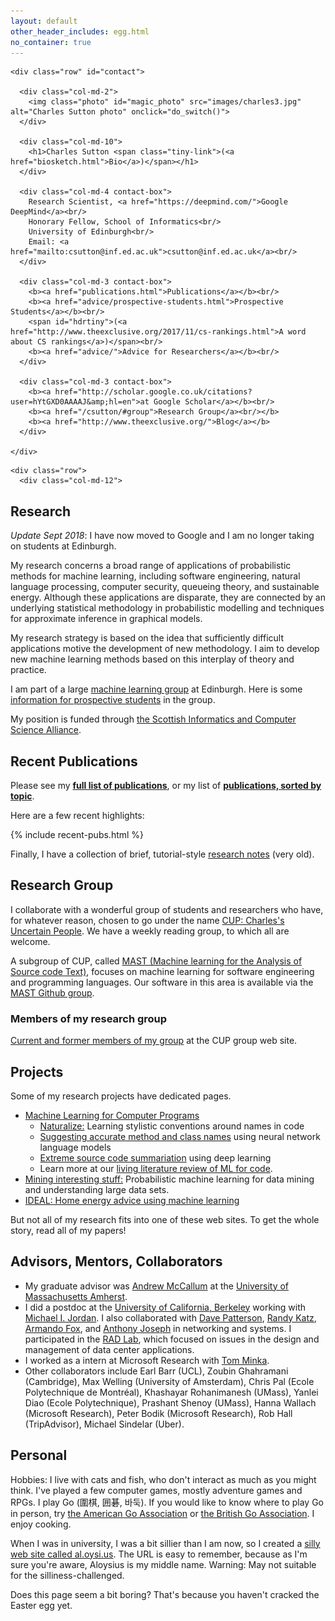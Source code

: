 ```yaml
---
layout: default
other_header_includes: egg.html
no_container: true
---
```

<div class="color-header">

  <div class="container page-header">

    <div class="row" id="contact">

      <div class="col-md-2">
        <img class="photo" id="magic_photo" src="images/charles3.jpg" alt="Charles Sutton photo" onclick="do_switch()">
      </div>

      <div class="col-md-10">
        <h1>Charles Sutton <span class="tiny-link">(<a href="biosketch.html">Bio</a>)</span></h1>      
      </div>

      <div class="col-md-4 contact-box">
        Research Scientist, <a href="https://deepmind.com/">Google DeepMind</a><br/>
        Honorary Fellow, School of Informatics<br/>
        University of Edinburgh<br/>
        Email: <a href="mailto:csutton@inf.ed.ac.uk">csutton@inf.ed.ac.uk</a><br/>
      </div>

      <div class="col-md-3 contact-box">
        <b><a href="publications.html">Publications</a></b><br/>
        <b><a href="advice/prospective-students.html">Prospective Students</a></b><br/>
        <span id="hdrtiny">(<a href="http://www.theexclusive.org/2017/11/cs-rankings.html">A word about CS rankings</a>)</span><br/>
        <b><a href="advice/">Advice for Researchers</a></b><br/>
      </div>

      <div class="col-md-3 contact-box">
        <b><a href="http://scholar.google.co.uk/citations?user=hYtGXD0AAAAJ&amp;hl=en">at Google Scholar</a></b><br/>
        <b><a href="/csutton/#group">Research Group</a><br/></b>
        <b><a href="http://www.theexclusive.org/">Blog</a></b>
      </div>

    </div>
  </div>

<div class="container">

    <div class="row">
      <div class="col-md-12">

<h2>Research</h2>

<p>
<i>Update Sept 2018</i>: I have now moved to Google and I am no longer taking on students at Edinburgh.
</p><p>
My research concerns a broad range of applications of probabilistic methods
for machine learning, including software engineering, natural language processing,
computer security, queueing theory, and sustainable energy.
Although these applications are disparate, they are connected by
an underlying statistical methodology in probabilistic modelling
and techniques for approximate inference in graphical models.
</p><p>
My research strategy is based on the idea that sufficiently difficult applications
motive the development of new methodology.  I aim to develop new machine learning
methods based on this interplay of theory and practice.
</p><p>
I am part of a large   	  <a href="http://www.anc.ed.ac.uk/index.php?option=com_content&amp;task=view&amp;id=184&amp;Itemid=398">machine learning group</a> at Edinburgh.
Here is some <a href="advice/prospective-students.html">information for prospective students</a> in the group.
</p><p>
My position is funded through <a href="http://www.sicsa.ac.uk/">the Scottish Informatics and Computer Science Alliance</a>.
  </p>

<h2>Recent Publications</h2>

<p>
Please see my  <b><a href="publications.html">full list of publications</a></b>,
or my list of  <b><a href="publications-by-topic.html">publications, sorted by topic</a></b>.
</p>
<p>
Here are a few recent highlights:
</p>

{% include recent-pubs.html %}

<p>
Finally, I have a collection of brief, tutorial-style <a href="notes/">research
notes</a> (very old).
</p>


<h2 id="group">Research Group</h2>

<p>I collaborate with a wonderful group of students and researchers
who have, for whatever reason, chosen to go under the
name <a href="http://groups.inf.ed.ac.uk/cup">CUP: Charles's Uncertain People</a>.
We have a weekly reading group,
to which all are welcome.</p>

<p>
A subgroup of CUP, called <a href="http://mast-group.github.io/">MAST (Machine learning for the Analysis of Source code Text)</a>, focuses
on machine learning for software engineering and programming languages.
Our software in this area is available via the <a href="https://github.com/mast-group/">MAST Github group</a>.
</p>


<h3>Members of my research group</h3>

<p>
<a href="http://groups.inf.ed.ac.uk/cup">Current and former members of my group</a>
at the CUP group web site.
</p>

<h2>Projects</h2>

  <p>Some of my research projects have dedicated pages.</p>

  <ul>
    <li><a href="http://mast-group.github.io/">Machine Learning for Computer Programs</a>
       <ul>
         <li><a href="http://groups.inf.ed.ac.uk/naturalize/">Naturalize:</a> Learning stylistic conventions around names in code</li>
	 <li><a href="http://groups.inf.ed.ac.uk/cup/naturalize/">Suggesting accurate method and class names</a> using
	 neural network language models</li>
	 <li><a href="http://groups.inf.ed.ac.uk/cup/codeattention">Extreme source code summariation</a> using deep learning</li>
   <li>Learn more at our <a href="https://ml4code.github.io/">living literature review
   of ML for code</a>.</li>
       </ul>
     </li>
     <li><a href="http://groups.inf.ed.ac.uk/cup/mist/">Mining interesting stuff:</a>
     Probabilistic machine learning for data mining and understanding large data sets.</li>
     <li><a href="http://www.energyoracle.org">IDEAL: Home energy advice using machine learning</a></li>
    </ul>
  <p>But not all of my research fits into one of these web sites. To get the whole story, read all of my papers!</p>


<h2>Advisors, Mentors, Collaborators</h2>

<ul>
	<li>My graduate advisor was <a href="http://www.cs.umass.edu/~mccallum">Andrew McCallum</a> at the <a href="http://www.cs.umass.edu/">University of Massachusetts Amherst</a>.</li>     
	<li> I did a postdoc at the
<a href="http://www.cs.berkeley.edu/">University of California, Berkeley</a>
working with  <a href="http://www.cs.berkeley.edu/~jordan/">Michael I. Jordan</a>. I also collaborated with <a href="http://www.cs.berkeley.edu/~pattrsn/">Dave Patterson</a>,
		<a href="http://bnrg.eecs.berkeley.edu/~randy/">Randy Katz</a>, <a href="http://www.cs.berkeley.edu/~fox/">Armando Fox</a>, and <a href="http://bnrg.cs.berkeley.edu/~adj/">Anthony Joseph</a> in networking and systems.
I participated in the <a href="http://radlab.cs.berkeley.edu/">RAD Lab</a>, which focused on issues in the design and
management of data center applications.</li>
	<li>I worked as a intern at Microsoft Research with <a href="https://research.microsoft.com/~minka/">Tom Minka</a>.</li>
	<li>Other collaborators include Earl Barr (UCL), Zoubin Ghahramani (Cambridge), Max Welling (University of Amsterdam), Chris Pal (Ecole Polytechnique de Montréal), Khashayar Rohanimanesh (UMass), Yanlei Diao (Ecole Polytechnique), Prashant Shenoy (UMass), Hanna Wallach (Microsoft Research), Peter Bodik (Microsoft Research), Rob Hall (TripAdvisor), Michael Sindelar (Uber).</li>
</ul>

<h2>Personal</h2>

<p>
Hobbies: I live with cats and fish, who don't interact as much as you
might think. I've played a few computer games,
mostly adventure games and RPGs. I play Go (圍棋, 囲碁, 바둑).
If you would like to know where to play Go in person, try
<a href="http://www.usgo.org/">the American Go Association</a>
or <a href="https://www.britgo.org">the British Go Association</a>.
I enjoy cooking.
</p>
<p>
When I was in university, I was a bit sillier than I am now, so I
created a <a href="http://al.oysi.us/">silly web site called al.oysi.us</a>.
The URL is easy to remember, because as I'm sure you're aware, Aloysius is my middle name.
Warning: May not suitable for the silliness-challenged.
</p>
<p id="egg">
	Does this page seem a bit boring?  That's because you haven't cracked the Easter egg yet.
</p>

</div>
</div>
</div>
